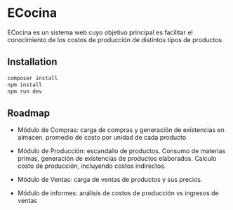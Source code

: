# ECocina

ECocina es un sistema web cuyo objetivo principal es facilitar el conocimiento de los costos de producción de distintos tipos de productos.

## Installation

```bash
composer install
npm install
npm run dev
```

## Roadmap

- Módulo de Compras: carga de compras y generación de existencias en almacen. promedio de costo por unidad de cada producto

- Módulo de Producción: escandallo de productos. Consumo de materias primas, generación de existencias de productos elaborados. Calculo costo de producción, incluyendo costos indirectos.

- Módulo de Ventas: carga de ventas de productos y sus precios.

- Módulo de informes: análisis de costos de producción vs ingresos de ventas